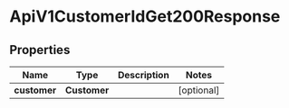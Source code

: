 

# ApiV1CustomerIdGet200Response


## Properties

| Name | Type | Description | Notes |
|------------ | ------------- | ------------- | -------------|
|**customer** | **Customer** |  |  [optional] |



